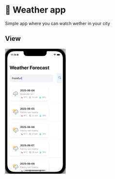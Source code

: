 #  Weather app

Simple app where you can watch wether in your city

## View <p align="center"> 
<img width="200px" src="view.png" alt="qr"/> </p>
